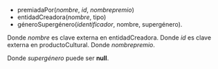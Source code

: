 - premiadaPor(*nombre*, *id*, *nombrepremio*)
- entidadCreadora(*nombre*, tipo)
- géneroSupergénero(*identificador*, nombre, supergénero).

Donde *nombre* es clave externa en entidadCreadora.
Donde *id* es clave externa en productoCultural.
Donde *nombrepremio*.

Donde *supergénero* puede ser **null**.
